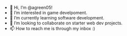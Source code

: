 - 👋 Hi, I’m @agreen05!
- 👀 I’m interested in game develpoment.
- 🌱 I’m currently learning software development.
- 💞️ I’m looking to collaborate on starter web dev projects.
- 📫 How to reach me is through my inbox :)

<!---
agreen05/agreen05 is a ✨ special ✨ repository because its `README.md` (this file) appears on your GitHub profile.
You can click the Preview link to take a look at your changes.
--->
